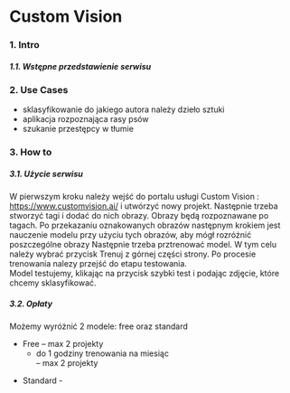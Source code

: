 
# Custom  Vision

### 1. Intro
##### 1.1. Wstępne przedstawienie serwisu

### 2. Use Cases
* sklasyfikowanie do jakiego autora należy dzieło sztuki
* aplikacja rozpoznająca rasy psów
* szukanie przestępcy w tłumie

### 3. How to
##### 3.1. Użycie serwisu
W pierwszym kroku należy wejść do portalu usługi Custom Vision : https://www.customvision.ai/  i utwórzyć nowy projekt. Następnie trzeba stworzyć tagi i dodać do nich obrazy. Obrazy będą rozpoznawane po tagach. Po przekazaniu oznakowanych obrazów następnym krokiem jest nauczenie modelu przy użyciu tych obrazów, aby mógł rozróżnić poszczególne obrazy Następnie trzeba prztrenować model. W tym celu należy wybrać przycisk Trenuj z górnej części strony. Po procesie trenowania nalezy przejść do etapu testowania.  
Model testujemy, klikając na przycisk szybki test i podając zdjęcie, które chcemy sklasyfikować.


##### 3.2. Opłaty
Możemy wyróżnić 2 modele: free oraz standard <br/>
- Free 
  – max 2 projekty  <br/>
  - do 1 godziny trenowania na miesiąc <br/>
  – max 2 projekty  <br/>
* Standard - <br/>

